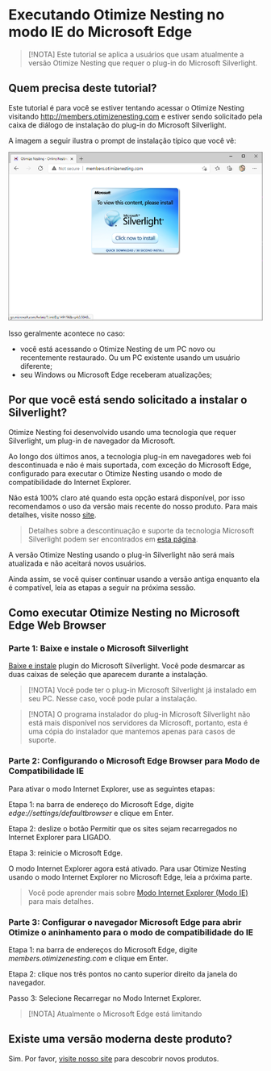 Executando Otimize Nesting no modo IE do Microsoft Edge
===============

> [!NOTA]
>Este tutorial se aplica a usuários que usam atualmente a versão Otimize Nesting que requer o plug-in do Microsoft Silverlight.

## Quem precisa deste tutorial?

Este tutorial é para você se estiver tentando acessar o Otimize Nesting visitando http://members.otimizenesting.com e estiver sendo solicitado pela caixa de diálogo de instalação do plug-in do Microsoft Silverlight.

A imagem a seguir ilustra o prompt de instalação típico que você vê:

![Microsoft Silverlight PlugIn ausente](./instalacaosilverlight/missingSilverlightPlugIn.png)

Isso geralmente acontece no caso:
* você está acessando o Otimize Nesting de um PC novo ou recentemente restaurado. Ou um PC existente usando um usuário diferente;
* seu Windows ou Microsoft Edge receberam atualizações;

## Por que você está sendo solicitado a instalar o Silverlight?

Otimize Nesting foi desenvolvido usando uma tecnologia que requer Silverlight, um plug-in de navegador da Microsoft.

Ao longo dos últimos anos, a tecnologia plug-in em navegadores web foi descontinuada e não é mais suportada, com exceção do Microsoft Edge, configurado para executar o Otimize Nesting usando o modo de compatibilidade do Internet Explorer.

Não está 100% claro até quando esta opção estará disponível, por isso recomendamos o uso da versão mais recente do nosso produto. Para mais detalhes, visite nosso [site](https://www.otimizenesting.com).

> Detalhes sobre a descontinuação e suporte da tecnologia Microsoft Silverlight podem ser encontrados em [esta página](https://support.microsoft.com/en-us/windows/silverlight-end-of-support-0a3be3c7-bead-e203-2dfd-74f0a64f1788).

A versão Otimize Nesting usando o plug-in Silverlight não será mais atualizada e não aceitará novos usuários.

Ainda assim, se você quiser continuar usando a versão antiga enquanto ela é compatível, leia as etapas a seguir na próxima sessão.

## Como executar Otimize Nesting no Microsoft Edge Web Browser

### Parte 1: Baixe e instale o Microsoft Silverlight

[Baixe e instale](https://otimizenesting.blob.core.windows.net/download/Silverlight_x64.exe) plugin do Microsoft Silverlight. Você pode desmarcar as duas caixas de seleção que aparecem durante a instalação.

> [!NOTA]
> Você pode ter o plug-in Microsoft Silverlight já instalado em seu PC. Nesse caso, você pode pular a instalação.

> [!NOTA]
> O programa instalador do plug-in Microsoft Silverlight não está mais disponível nos servidores da Microsoft, portanto, esta é uma cópia do instalador que mantemos apenas para casos de suporte.

### Parte 2: Configurando o Microsoft Edge Browser para Modo de Compatibilidade IE

Para ativar o modo Internet Explorer, use as seguintes etapas:

Etapa 1: na barra de endereço do Microsoft Edge, digite *edge://settings/defaultbrowser* e clique em Enter.

Etapa 2: deslize o botão Permitir que os sites sejam recarregados no Internet Explorer para LIGADO.

Etapa 3: reinicie o Microsoft Edge.

O modo Internet Explorer agora está ativado. Para usar Otimize Nesting usando o modo Internet Explorer no Microsoft Edge, leia a próxima parte.

> Você pode aprender mais sobre [Modo Internet Explorer (Modo IE)](https://support.microsoft.com/en-us/microsoft-edge/internet-explorer-mode-in-microsoft-edge-6604162f-e38a-48b2-acd2-682dbac6f0de) para mais detalhes.

### Parte 3: Configurar o navegador Microsoft Edge para abrir Otimize o aninhamento para o modo de compatibilidade do IE

Etapa 1: na barra de endereços do Microsoft Edge, digite *members.otimizenesting.com* e clique em Enter.

Etapa 2: clique nos três pontos no canto superior direito da janela do navegador.

Passo 3: Selecione Recarregar no Modo Internet Explorer.

> [!NOTA]
> Atualmente o Microsoft Edge está limitando

## Existe uma versão moderna deste produto?

Sim. Por favor, [visite nosso site](www.otimizenesting.com) para descobrir novos produtos.